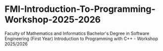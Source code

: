 # FMI-Introduction-To-Programming-Workshop-2025-2026
Faculty of Mathematics and Informatics 
Bachelor's Degree in Software Engineering (First Year)
Introduction to Programming with C++ - Workshop
2025/2026
